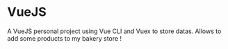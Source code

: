 # VueJS
A VueJS personal project using Vue CLI and Vuex to store datas.
Allows to add some products to my bakery store !
